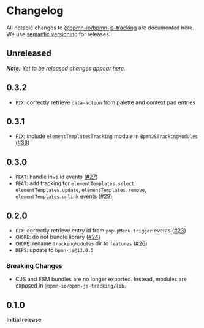 # Changelog

All notable changes to [@bpmn-io/bpmn-js-tracking](https://github.com/bpmn-io/bpmn-js-tracking) are documented here. We use [semantic versioning](http://semver.org/) for releases.

## Unreleased

___Note:__ Yet to be released changes appear here._

## 0.3.2

* `FIX`: correctly retrieve `data-action` from palette and context pad entries

## 0.3.1

* `FIX`: include `elementTemplatesTracking` module in `BpmnJSTrackingModules` ([#33](https://github.com/bpmn-io/bpmn-js-tracking/pull/33))

## 0.3.0

* `FEAT`: handle invalid events ([#27](https://github.com/bpmn-io/bpmn-js-tracking/pull/27))
* `FEAT`: add tracking for `elementTemplates.select`, `elementTemplates.update`, `elementTemplates.remove`, `elementTemplates.unlink` events ([#29](https://github.com/bpmn-io/bpmn-js-tracking/pull/29))

## 0.2.0

* `FIX`: correctly retrieve entry id from `popupMenu.trigger` events ([#23](https://github.com/bpmn-io/bpmn-js-tracking/pull/23))
* `CHORE`: do not bundle library ([#24](https://github.com/bpmn-io/bpmn-js-tracking/pull/24))
* `CHORE`: rename `trackingModules` dir to `features` ([#26](https://github.com/bpmn-io/bpmn-js-tracking/pull/26))
* `DEPS`: update to `bpmn-js@13.0.5`

### Breaking Changes

* CJS and ESM bundles are no longer exported. Instead, modules are exposed in `@bpmn-io/bpmn-js-tracking/lib`.

## 0.1.0

__Initial release__
